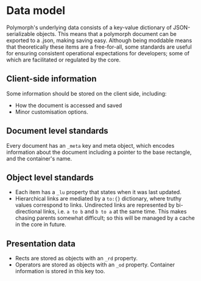 # Data model
Polymorph's underlying data consists of a key-value dictionary of JSON-serializable objects. This means that a polymorph document can be exported to a .json, making saving easy. Although being moddable means that theoretically these items are a free-for-all, some standards are useful for ensuring consistent operational expectations for developers; some of which are facilitated or regulated by the core. 

## Client-side information
Some information should be stored on the client side, including:
- How the document is accessed and saved
- Minor customisation options.

## Document level standards
Every document has an `_meta` key and meta object, which encodes information about the document including a pointer to the base rectangle, and the container's name.

## Object level standards
- Each item has a `_lu` property that states when it was last updated.
- Hierarchical links are mediated by a `to:{}` dictionary, where truthy values correspond to links. Undirected links are represented by bi-directional links, i.e. `a to b` and `b to a` at the same time. This makes chasing parents somewhat difficult; so this will be managed by a cache in the core in future.

## Presentation data
- Rects are stored as objects with an `_rd` property.
- Operators are stored as objects with an `_od` property. Container information is stored in this key too.